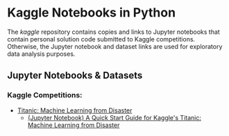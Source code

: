 # Kaggle Notebooks in Python
The *kaggle* repository contains copies and links to Jupyter notebooks that contain personal solution code submitted to Kaggle competitions. Otherwise, the Jupyter notebook and dataset links are used for exploratory data analysis purposes.

## Jupyter Notebooks & Datasets

### Kaggle Competitions:
  - [Titanic: Machine Learning from Disaster](https://www.kaggle.com/c/titanic)
    - [(Jupyter Notebook) A Quick Start Guide for Kaggle's Titanic: Machine Learning from Disaster](titanic-machine-learning-from-disaster/titanic-disaster.ipynb)